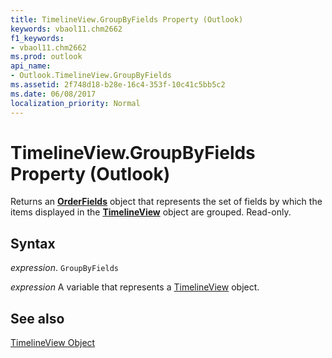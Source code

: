 ```yaml
---
title: TimelineView.GroupByFields Property (Outlook)
keywords: vbaol11.chm2662
f1_keywords:
- vbaol11.chm2662
ms.prod: outlook
api_name:
- Outlook.TimelineView.GroupByFields
ms.assetid: 2f748d18-b28e-16c4-353f-10c41c5bb5c2
ms.date: 06/08/2017
localization_priority: Normal
---
```



# TimelineView.GroupByFields Property (Outlook)

Returns an  **[OrderFields](Outlook.OrderFields.md)** object that represents the set of fields by which the items displayed in the **[TimelineView](Outlook.TimelineView.md)** object are grouped. Read-only.


## Syntax

 _expression_. `GroupByFields`

_expression_ A variable that represents a [TimelineView](./Outlook.TimelineView.md) object.


## See also


[TimelineView Object](Outlook.TimelineView.md)


